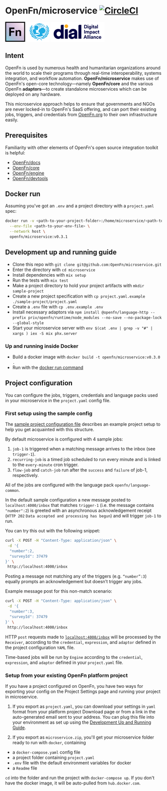 # OpenFn/microservice [![CircleCI](https://circleci.com/gh/OpenFn/microservice.svg?style=svg)](https://circleci.com/gh/OpenFn/microservice)

[![openfn](assets/logo.png)](https://www.openfn.org)
[![unicef](https://raw.githubusercontent.com/OpenFn/microservice/master/assets/unicef.png)](https://digitalimpactalliance.org)
[![dial](https://raw.githubusercontent.com/OpenFn/microservice/master/assets/dial.png)](https://www.unicef.org)

## Intent

OpenFn is used by numerous health and humanitarian organizations around the
world to scale their programs through real-time interoperability, systems
integration, and workflow automation. **OpenFn/microservice** makes use of
OpenFn's open-core technology—namely **OpenFn/core** and the various OpenFn
**adaptors**—to create standalone microservices which can be deployed on any
hardware.

This microservice approach helps to ensure that governments and NGOs are never
locked-in to OpenFn's SaaS offering, and can port their existing jobs, triggers,
and credentials from [OpenFn.org](www.openfn.org) to their own infrastructure
easily.

## Prerequisites

Familiarity with other elements of OpenFn's open source integration toolkit is
helpful:

- [OpenFn/docs](https://docs.openfn.org)
- [OpenFn/core](https://github.com/openFn/core)
- [OpenFn/engine](https://github.com/openFn/engine)
- [OpenFn/devtools](https://openfn.github.io/devtools/)

## Docker run

Assuming you've got an `.env` and a project directory with a `project.yaml`
spec:

```sh
docker run -v <path-to-your-project-folder>:/home/microservice/<path-to-your-project-folder> \
  --env-file <path-to-your-env-file> \
  --network host \
  openfn/microservice:v0.3.1
```

## Development up and running guide

- Clone this repo with `git clone git@github.com:OpenFn/microservice.git`
- Enter the directory with `cd microservice`
- Install dependencies with `mix setup`
- Run the tests with `mix test`
- Make a project directory to hold your project artifacts with
  `mkdir sample-project`
- Create a new project specification with
  `cp project.yaml.example ./sample-project/project.yaml`
- Create a `.env` file with `cp .env.example .env`
- Install necessary adaptors via
  `npm install @openfn/language-http --prefix priv/openfn/runtime/node_modules --no-save --no-package-lock --global-style`
- Start your microservice server with
  `env $(cat .env | grep -v "#" | xargs ) iex -S mix phx.server`

### Up and running inside Docker

- Build a docker image with `docker build -t openfn/microservice:v0.3.0 .`
- Run with the [docker run command](#Docker-run)

## Project configuration

You can configure the jobs, triggers, credentials and language packs used in
your microservice in the `project.yaml` config file.

### First setup using the sample config

The
[sample project configuration file](https://github.com/OpenFn/microservice/blob/main/project.yaml.example)
describes an example project setup to help you get acquainted with this
structure.

By default microservice is configured with 4 sample jobs:

1. `job-1` is triggered when a matching message arrives to the inbox (see
   `trigger-1`).
2. `recurring-job` is a timed job scheduled to run every minute and is linked to
   the `every-minute` cron trigger.
3. `flow-job` and `catch-job` run after the `success` and `failure` of job-1,
   respectively.

All of the jobs are configured with the language pack `openfn/language-common`.

In the default sample configuration a new message posted to
`localhost:4000/inbox` that matches `trigger-1` (i.e. the message contains
`"number":2`) is greeted with an asynchronous acknowledgement receipt
(`HTTP 202` `Data accepted and processing has begun`) and will trigger `job-1`
to run.

You can try this out with the following snippet:

```sh
curl -X POST -H "Content-Type: application/json" \
 -d '{
  "number":2,
  "surveyId": 37479
}' \
 http://localhost:4000/inbox
```

Posting a message not matching any of the triggers (e.g. `“number”:3`) equally
prompts an acknowledgement but doesn’t trigger any jobs.

Example message post for this non-match scenario:

```sh
curl -X POST -H "Content-Type: application/json" \
 -d '{
  "number":3,
  "surveyId": 37479
}' \
 http://localhost:4000/inbox
```

HTTP `post` requests made to
[`localhost:4000/inbox`](http://localhost:4000/inbox) will be processed by the
`Receiver`, according to the `credential`, `expression`, and `adaptor` defined
in the project configuration `YAML` file.

Time-based jobs will be run by `Engine` according to the `credential`,
`expression`, and `adaptor` defined in your `project.yaml` file.

### Setup from your existing OpenFn platform project

If you have a project configured on OpenFn, you have two ways for exporting your
config on the Project Settings page and running your project in microservice.

1. If you export as `project.yaml`, you can download your settings in `yaml` format from your platform project Download page or from a link in the auto-generated email sent to your address. You can plug this file into your environment as set
   up using the [Development Up and Running Guide](#Development-up-and-running-guide).

2. If you export as `microservice.zip`, you'll get your microservice folder ready to
   run with `docker`, containing

- a `docker-compose.yaml` config file
-  a project folder containing `project.yaml`
- `.env` file with the default environment variables for docker
- a `Readme` file

`cd` into the folder and run the project with `docker-compose up`. If you don't have the docker
image, it will be auto-pulled from `hub.docker.com`.
